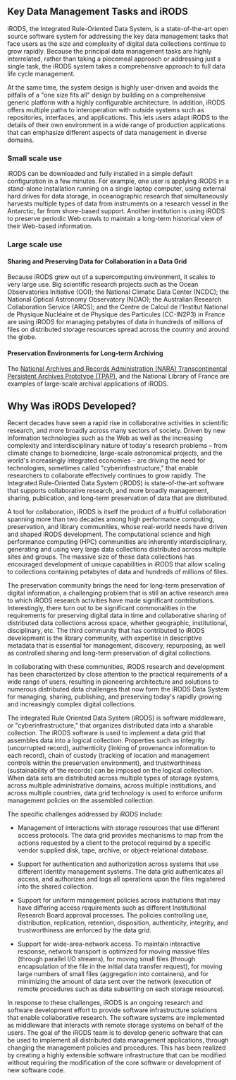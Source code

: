 ## Key Data Management Tasks and iRODS

iRODS, the Integrated Rule-Oriented Data System, is a state-of-the-art open
source software system for addressing the key data management tasks that face
users as the size and complexity of digital data collections continue to grow
rapidly. Because the principal data management tasks are highly interrelated,
rather than taking a piecemeal approach or addressing just a single task, the
iRODS system takes a comprehensive approach to full data life cycle management.

At the same time, the system design is highly user-driven and avoids the
pitfalls of a "one size fits all" design by building on a comprehensive generic
platform with a highly configurable architecture. In addition, iRODS offers
multiple paths to interoperation with outside systems such as repositories,
interfaces, and applications. This lets users adapt iRODS to the details of
their own environment in a wide range of production applications that can
emphasize different aspects of data management in diverse domains.

### Small scale use

iRODS can be downloaded and fully installed in a simple default configuration
in a few minutes. For example, one user is applying iRODS in a stand-alone
installation running on a single laptop computer, using external hard drives
for data storage, in oceanographic research that simultaneously harvests
multiple types of data from instruments on a research vessel in the Antarctic,
far from shore-based support. Another institution is using iRODS to preserve
periodic Web crawls to maintain a long-term historical view of their Web-based
information.

### Large scale use

#### Sharing and Preserving Data for Collaboration in a Data Grid

Because iRODS grew out of a supercomputing environment, it scales to very large use. Big
scientific research projects such as the Ocean Observatories Initiative (OOI);
the National Climatic Data Center (NCDC); the National Optical Astronomy
Observatory (NOAO); the Australian Research Collaboration Service (ARCS); and
the Centre de Calcul de l'Institut National de Physique Nucléaire et de
Physique des Particules (CC-IN2P3) in France are using iRODS for managing
petabytes of data in hundreds of millions of files on distributed storage
resources spread across the country and around the globe.

#### Preservation Environments for Long-term Archiving

The [National Archives and Records Administration (NARA) Transcontinental Persistent Archives Prototype
(TPAP)](http://www.archives.gov/applied-research/tpap.html), and the National Library of France are examples of large-scale archival
applications of iRODS.

## Why Was iRODS Developed?

Recent decades have seen a rapid rise in collaborative activities in scientific
research, and more broadly across many sectors of society. Driven by new
information technologies such as the Web as well as the increasing complexity
and interdisciplinary nature of today's research problems – from climate
change to biomedicine, large-scale astronomical projects, and the world's
increasingly integrated economies – are driving the need for technologies,
sometimes called "cyberinfrastructure," that enable researchers to collaborate
effectively continues to grow rapidly. The Integrated Rule-Oriented Data System
(iRODS) is state-of-the-art software that supports collaborative research, and
more broadly management, sharing, publication, and long-term preservation of
data that are distributed.

A tool for collaboration, iRODS is itself the product of a fruitful
collaboration spanning more than two decades among high performance computing,
preservation, and library communities, whose real-world needs have driven and
shaped iRODS development. The computational science and high performance
computing (HPC) communities are inherently interdisciplinary, generating and
using very large data collections distributed across multiple sites and groups.
The massive size of these data collections has encouraged development of unique
capabilities in iRODS that allow scaling to collections containing petabytes of
data and hundreds of millions of files.

The preservation community brings the need for long-term preservation of
digital information, a challenging problem that is still an active research
area to which iRODS research activities have made significant contributions.
Interestingly, there turn out to be significant commonalities in the
requirements for preserving digital data in time and collaborative sharing of
distributed data collections across space, whether geographic, institutional,
disciplinary, etc. The third community that has contributed to iRODS
development is the library community, with expertise in descriptive metadata
that is essential for management, discovery, repurposing, as well as controlled
sharing and long-term preservation of digital collections.

In collaborating with these communities, iRODS research and development has
been characterized by close attention to the practical requirements of a wide
range of users, resulting in pioneering architecture and solutions to numerous
distributed data challenges that now form the iRODS Data System for managing,
sharing, publishing, and preserving today's rapidly growing and increasingly
complex digital collections.

The integrated Rule Oriented Data System (iRODS) is software middleware, or
"cyberinfrastructure," that organizes distributed data into a sharable
collection. The iRODS software is used to implement a data grid that assembles
data into a logical collection. Properties such as integrity (uncorrupted
record), authenticity (linking of provenance information to each record), chain
of custody (tracking of location and management controls within the
preservation environment), and trustworthiness (sustainability of the records)
can be imposed on the logical collection. When data sets are distributed across
multiple types of storage systems, across multiple administrative domains,
across multiple institutions, and across multiple countries, data grid
technology is used to enforce uniform management policies on the assembled
collection.

The specific challenges addressed by iRODS include:

- Management of interactions with storage resources that use different access
protocols. The data grid provides mechanisms to map from the actions requested
by a client to the protocol required by a specific vendor supplied disk, tape,
archive, or object-relational database.

- Support for authentication and authorization across systems that use
different identity management systems. The data grid authenticates all access,
and authorizes and logs all operations upon the files registered into the
shared collection.

- Support for uniform management policies across institutions that may have
differing access requirements such as different Institutional Research Board
approval processes. The policies controlling use, distribution, replication,
retention, disposition, authenticity, integrity, and trustworthiness are
enforced by the data grid.

- Support for wide-area-network access. To maintain interactive response,
network transport is optimized for moving massive files (through parallel I/O
streams), for moving small files (through encapsulation of the file in the
initial data transfer request), for moving large numbers of small files
(aggregation into containers), and for minimizing the amount of data sent over
the network (execution of remote procedures such as data subsetting on each
storage resource).

In response to these challenges, iRODS is an ongoing research and software
development effort to provide software infrastructure solutions that enable
collaborative research. The software systems are implemented as middleware that
interacts with remote storage systems on behalf of the users. The goal of the
iRODS team is to develop generic software that can be used to implement all
distributed data management applications, through changing the management
policies and procedures. This has been realized by creating a highly extensible
software infrastructure that can be modified without requiring the modification
of the core software or development of new software code.

